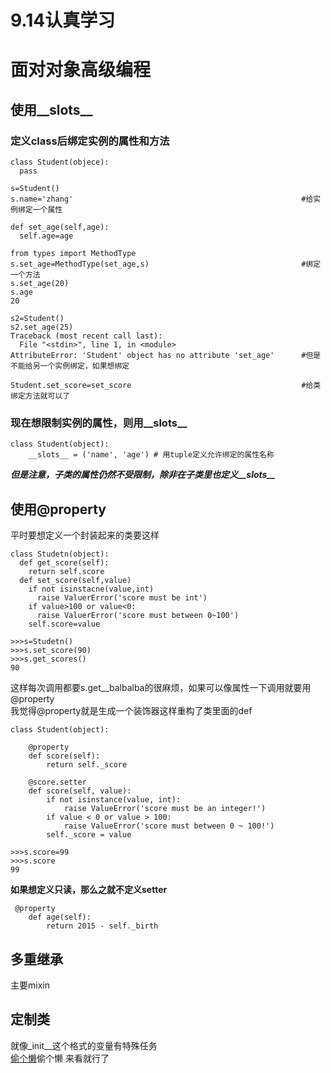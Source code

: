 9.14认真学习 
=====
面对对象高级编程
======

使用__slots__
----
### 定义class后绑定实例的属性和方法<br>
```
class Student(objece):
  pass

s=Student()
s.name='zhang'                                                   #给实例绑定一个属性

def set_age(self,age):
  self.age=age

from types import MethodType
s.set_age=MethodType(set_age,s)                                  #绑定一个方法
s.set_age(20)
s.age
20

s2=Student()
s2.set_age(25)
Traceback (most recent call last):
  File "<stdin>", line 1, in <module>
AttributeError: 'Student' object has no attribute 'set_age'      #但是不能给另一个实例绑定，如果想绑定

Student.set_score=set_score                                      #给类绑定方法就可以了
```
### 现在想限制实例的属性，则用__slots__
```
class Student(object):
    __slots__ = ('name', 'age') # 用tuple定义允许绑定的属性名称
```
***但是注意，子类的属性仍然不受限制，除非在子类里也定义__slots__***

使用@property
---------
平时要想定义一个封装起来的类要这样
```
class Studetn(object):
  def get_score(self):
    return self.score
  def set_score(self,value)
    if not isinstacne(value,int)
      raise ValuerError('score must be int')
    if value>100 or value<0:
      raise ValuerError('score must between 0~100')
    self.score=value

>>>s=Studetn()
>>>s.set_score(90)
>>>s.get_scores()
90
```
这样每次调用都要s.get__balbalba的很麻烦，如果可以像属性一下调用就要用@property<br>
我觉得@property就是生成一个装饰器这样重构了类里面的def<br>
```
class Student(object):

    @property
    def score(self):
        return self._score

    @score.setter
    def score(self, value):
        if not isinstance(value, int):
            raise ValueError('score must be an integer!')
        if value < 0 or value > 100:
            raise ValueError('score must between 0 ~ 100!')
        self._score = value

>>>s.score=99
>>>s.score
99
```
**如果想定义只读，那么之就不定义setter**
```
 @property
    def age(self):
        return 2015 - self._birth
```


多重继承
----
主要mixin

定制类
----
就像_init__这个格式的变量有特殊任务<br>
[偷个懒](https://www.liaoxuefeng.com/wiki/0014316089557264a6b348958f449949df42a6d3a2e542c000/0014319098638265527beb24f7840aa97de564ccc7f20f6000)偷个懒 来看就行了

